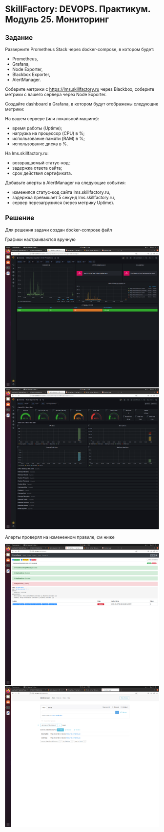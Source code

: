 # SkillFactory: DEVOPS. Практикум. Модуль 25. Мониторинг

## Задание 

Разверните Prometheus Stack через docker-compose, в котором будет:

- Prometheus,
- Grafana,
- Node Exporter,
- Blackbox Exporter,
- AlertManager.

Соберите метрики с https://lms.skillfactory.ru через Blackbox, соберите метрики с вашего сервера через Node Exporter.

Создайте dashboard в Grafana, в котором будут отображены следующие метрики:

На вашем сервере (или локальной машине):

- время работы (Uptime);
- нагрузка на процессор (CPU) в %;
- использование памяти (RAM) в %;
- использование диска в %.

На lms.skillfactory.ru:

- возвращаемый статус-код;
- задержка ответа сайта;
- срок действия сертификата.

Добавьте алерты в AlertManager на следующие события:

- изменился статус-код сайта lms.skillfactory.ru,
- задержка превышает 5 секунд lms.skillfactory.ru,
- сервер перезагрузился (через метрику Uptime).

## Решение

Для решения задачи создан docker-compose файл

Графики настраиваются вручную

![alt text](img/blackbox.png "Метрики lms.skillfactory.ru")
![alt text](img/node_exporter.png "Метрики хоста")

Алерты проверял на измененном правиле, см ниже

![alt text](img/alert1.png "Метрики lms.skillfactory.ru")
![alt text](img/alert2.png "Метрики lms.skillfactory.ru")
